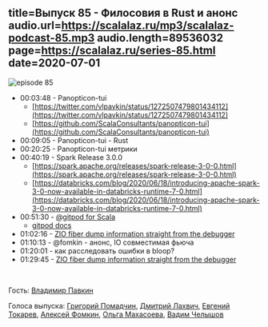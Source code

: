 title=Выпуск 85 - Филосовия в Rust и анонс 
audio.url=https://scalalaz.ru/mp3/scalalaz-podcast-85.mp3
audio.length=89536032
page=https://scalalaz.ru/series-85.html
date=2020-07-01
----
![episode 85](https://scalalaz.ru/img/episode85.png)

* 00:03:48 - Panopticon-tui
    - [https://twitter.com/vlpavkin/status/1272507479801434112](https://twitter.com/vlpavkin/status/1272507479801434112)
    - [https://github.com/ScalaConsultants/panopticon-tui](https://github.com/ScalaConsultants/panopticon-tui)
* 00:09:05 - Panopticon-tui - Rust
* 00:20:25 - Panopticon-tui метрики
* 00:40:19 - Spark Release 3.0.0
    - [https://spark.apache.org/releases/spark-release-3-0-0.html](https://spark.apache.org/releases/spark-release-3-0-0.html)
    - [https://databricks.com/blog/2020/06/18/introducing-apache-spark-3-0-now-available-in-databricks-runtime-7-0.html](https://databricks.com/blog/2020/06/18/introducing-apache-spark-3-0-now-available-in-databricks-runtime-7-0.html)
* 00:51:30 - [@gitpod for Scala](https://twitter.com/JulienTruffaut/status/1272262228935413760)
    - [gitpod docs](https://www.gitpod.io/docs/languages/scala/)
* 01:02:16 - [ZIO fiber dump information straight from the debugger](https://twitter.com/hmemcpy/status/1274050922218491906)
* 01:10:13 - @fomkin - анонс, IO совместимая фьюча
* 01:20:01 - как расследовать ошибки в bloop?
* 01:29:45 - [ZIO fiber dump information straight from the debugger](https://github.com/botkop/numsca/blob/master/notebooks/dl-from-scratch.ipynb)

<br/>

Гость:
[Владимир Павкин](https://github.com/vpavkin)

Голоса выпуска:
[Григорий Помадчин](https://github.com/pomadchin),
[Дмитрий Лахвич](https://github.com/ReiReiRei),
[Евгений Токарев](https://twitter.com/strobegen),
[Алексей Фомкин](https://github.com/fomkin),
[Ольга Махасоева](https://twitter.com/oli_kitty),
[Вадим Челышов](https://github.com/dos65)




